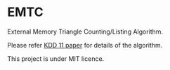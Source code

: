 EMTC
====

External Memory Triangle Counting/Listing Algorithm.

Please refer [KDD 11 paper](http://dl.acm.org/citation.cfm?id=2020513) for details of the algorithm.

This project is under MIT licence. 
